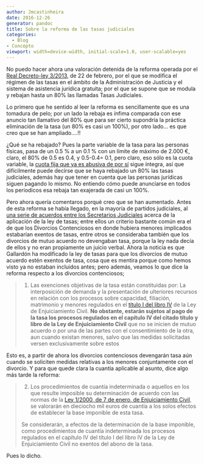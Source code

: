 ```yaml
---
author: Jmcastinheira
date: 2016-12-26
generator: pandoc
title: Sobre la reforma de las tasas judiciales
categories:
  - Blog
- Concepto
viewport: width=device-width, initial-scale=1.0, user-scalable=yes
---
```




No puedo hacer ahora una valoración detenida de la reforma operada por
el [Real Decreto-ley
3/2013](http://www.sisej.com/documentos/tasas-judiciales/doc_view/1714-real-decreto-ley-32013-de-modificacion-ley-tasas-judiciales),
de 22 de febrero, por el que se modifica el régimen de las tasas en el
ámbito de la Administración de Justicia y el sistema de asistencia
jurídica gratuita; por el que se supone que se modula y rebajan hasta un
80% las llamadas Tasas Judiciales.

Lo primero que he sentido al leer la reforma es sencillamente que es una
tomadura de pelo; por un lado la rebaja es ínfima comparada con ese
anuncio tan llamativo del 80% que para ser cierto supondría la práctica
eliminación de la tasa (un 80% es casi un 100%), por otro lado... es que
creo que se han ampliado....!!

¿Qué se ha rebajado? Pues la parte variable de la tasa para las personas
físicas, pasa de un 0.5 % a un 0.1 % con un límite de máximo de 2.000 €,
claro, el 80% de 0.5 es 0.4, y 0.5-0.4= 0.1, pero claro, eso sólo es la
cuota variable, la [cuota fija que ya es abusiva de por
sí](http://noticias.juridicas.com/base_datos/Fiscal/l10-2012.html#a7)
sigue íntegra, así que difícilmente puede decirse que se haya rebajado
un 80% las tasas judiciales, además hay que tener en cuenta que las
personas jurídicas siguen pagando lo mismo. No entiendo cómo puede
anunciarse en todos los periodicos esa rebaja tan exajerada de casi un
100%.

Pero ahora quería comentaros porqué creo que se han aumentado. Antes de
esta reforma se había llegado, en la mayoría de partidos judiciales, al
[una serie de acuerdos entre los Secretarios
Judiciales](http://www.sisej.com/documentos/tasas-judiciales) acerca de
la aplicación de la ley de tasas; entre ellos un criterio bastante común
era el de que los Divorcios Contenciosos en donde hubiera menores
implicados estabarían exentos de tasas, entre otros se consideraba
también que los divorcios de mutuo acuerdo no devengaban tasa, porque la
ley nada decía de ellos y no eran propiamente un juicio verbal. Ahora la
noticia es que Gallardón ha modificado la ley de tasas para que los
divorcios de mutuo acuerdo estén exentos de tasa, cosa que es mentira
porque como hemos visto ya no estaban incluidos antes; pero además,
veamos lo que dice la reforma respecto a los divorcios contenciosos;

> 1.  Las exenciones objetivas de la tasa están constituidas por: La
>     interposición de demanda y la presentación de ulteriores recursos
>     en relación con los procesos sobre capacidad, filiación,
>     matrimonio y menores regulados en el [título I del libro
>     IV](http://noticias.juridicas.com/base_datos/Privado/l1-2000.l4t1.html#c4)
>     de la Ley de Enjuiciamiento Civil. **No obstante, estarán sujetos
>     al pago de la tasa los procesos regulados en el capítulo IV del
>     citado título y libro de la Ley de Enjuiciamiento Civil** que no
>     se inicien de mutuo acuerdo o por una de las partes con el
>     consentimiento de la otra, aun cuando existan menores, salvo que
>     las medidas solicitadas versen exclusivamente sobre estos

Esto es, a partir de ahora los divorcios contenciosos devengarán tasa
aún cuando se soliciten medidas relativas a los menores conjuntamente
con el divorcio. Y para que quede clara la cuantía aplicable al asunto,
dice algo más tarde la reforma:

> 2.  Los procedimientos de cuantía indeterminada o aquellos en los que
>     resulte imposible su determinación de acuerdo con las normas de la
>     [Ley 1/2000, de 7 de enero, de Enjuiciamiento
>     Civil](http://noticias.juridicas.com/base_datos/Privado/l1-2000.html),
>     se valorarán en dieciocho mil euros de cuantía a los solos efectos
>     de establecer la base imponible de esta tasa.
>
> Se considerarán, a efectos de la determinación de la base imponible,
> como procedimientos de cuantía indeterminada los procesos regulados en
> el capítulo IV del título I del libro IV de la Ley de Enjuiciamiento
> Civil no exentos del abono de la tasa.

Pues lo dicho.
